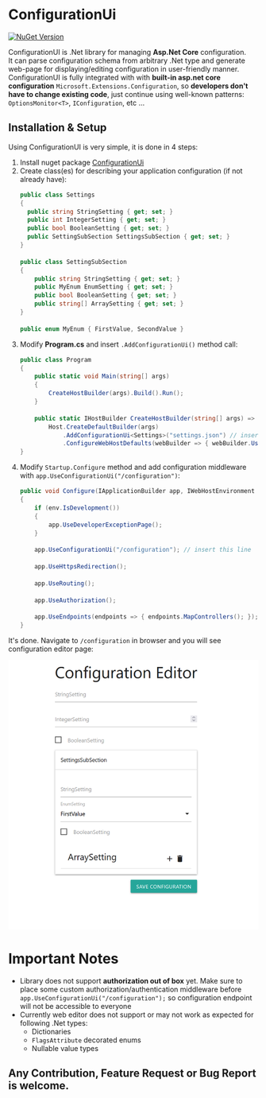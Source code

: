 # ConfigurationUi

[![NuGet Version](https://img.shields.io/nuget/v/ConfigurationUi.svg?style=plastic)](https://www.nuget.org/packages/ConfigurationUi)

ConfigurationUI is .Net library for managing **Asp.Net Core** configuration.    
It can parse configuration schema from arbitrary .Net type and generate web-page for displaying/editing configuration in
user-friendly manner.    
ConfigurationUI is fully integrated with with **built-in asp.net core
configuration** `Microsoft.Extensions.Configuration`, so __developers don't have to change existing code__, just
continue using well-known patterns: `OptionsMonitor<T>`, `IConfiguration`, etc ...

## Installation & Setup

Using ConfigurationUI is very simple, it is done in 4 steps:

1. Install nuget package [ConfigurationUi](https://www.nuget.org/packages/ConfigurationUi)
2. Create class(es) for describing your application configuration (if not already have):
    ```csharp
    public class Settings
    {
      public string StringSetting { get; set; }
      public int IntegerSetting { get; set; }
      public bool BooleanSetting { get; set; }
      public SettingSubSection SettingsSubSection { get; set; }
    }

    public class SettingSubSection
    {
        public string StringSetting { get; set; }
        public MyEnum EnumSetting { get; set; }
        public bool BooleanSetting { get; set; }
        public string[] ArraySetting { get; set; }
    }
    
    public enum MyEnum { FirstValue, SecondValue }
    ```
3. Modify **Program.cs** and insert `.AddConfigurationUi()` method call:
    ```csharp
    public class Program
    {
        public static void Main(string[] args)
        {
            CreateHostBuilder(args).Build().Run();
        }
  
        public static IHostBuilder CreateHostBuilder(string[] args) =>
            Host.CreateDefaultBuilder(args)
                .AddConfigurationUi<Settings>("settings.json") // insert this line
                .ConfigureWebHostDefaults(webBuilder => { webBuilder.UseStartup<Startup>(); });
    }
    ```
4. Modify `Startup.Configure` method and add configuration middleware with `app.UseConfigurationUi("/configuration")`:
    ```csharp
    public void Configure(IApplicationBuilder app, IWebHostEnvironment env)
    {
        if (env.IsDevelopment())
        {
            app.UseDeveloperExceptionPage();
        }
  
        app.UseConfigurationUi("/configuration"); // insert this line
  
        app.UseHttpsRedirection();
  
        app.UseRouting();
  
        app.UseAuthorization();
  
        app.UseEndpoints(endpoints => { endpoints.MapControllers(); });
    }
    ```

It's done. Navigate to `/configuration` in browser and you will see configuration editor page:    

![ConfigurationUi](Docs/Images/SampleUi.png)

# Important Notes

- Library does not support **authorization out of box** yet. Make sure to place some custom authorization/authentication
  middleware before `app.UseConfigurationUi("/configuration");` so configuration endpoint will not be accessible to
  everyone
- Currently web editor does not support or may not work as expected for following .Net types:
    - Dictionaries
    - `FlagsAttribute` decorated enums
    - Nullable value types

## Any Contribution, Feature Request or Bug Report is welcome.
  
